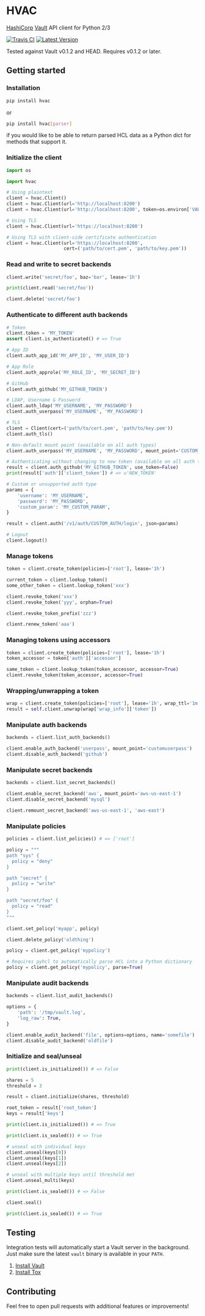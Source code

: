# HVAC

[HashiCorp](https://hashicorp.com/) [Vault](https://www.vaultproject.io) API client for Python 2/3

[![Travis CI](https://travis-ci.org/ianunruh/hvac.svg?branch=master)](https://travis-ci.org/ianunruh/hvac) [![Latest Version](https://img.shields.io/pypi/v/hvac.svg)](https://pypi.python.org/pypi/hvac/)

Tested against Vault v0.1.2 and HEAD. Requires v0.1.2 or later.

## Getting started

### Installation

```bash
pip install hvac
```
or
```bash
pip install hvac[parser]
```
if you would like to be able to return parsed HCL data as a Python dict for methods that support it.

### Initialize the client

```python
import os

import hvac

# Using plaintext
client = hvac.Client()
client = hvac.Client(url='http://localhost:8200')
client = hvac.Client(url='http://localhost:8200', token=os.environ['VAULT_TOKEN'])

# Using TLS
client = hvac.Client(url='https://localhost:8200')

# Using TLS with client-side certificate authentication
client = hvac.Client(url='https://localhost:8200',
                     cert=('path/to/cert.pem', 'path/to/key.pem'))
```

### Read and write to secret backends

```python
client.write('secret/foo', baz='bar', lease='1h')

print(client.read('secret/foo'))

client.delete('secret/foo')
```

### Authenticate to different auth backends

```python
# Token
client.token = 'MY_TOKEN'
assert client.is_authenticated() # => True

# App ID
client.auth_app_id('MY_APP_ID', 'MY_USER_ID')

# App Role
client.auth_approle('MY_ROLE_ID', 'MY_SECRET_ID')

# GitHub
client.auth_github('MY_GITHUB_TOKEN')

# LDAP, Username & Password
client.auth_ldap('MY_USERNAME', 'MY_PASSWORD')
client.auth_userpass('MY_USERNAME', 'MY_PASSWORD')

# TLS
client = Client(cert=('path/to/cert.pem', 'path/to/key.pem'))
client.auth_tls()

# Non-default mount point (available on all auth types)
client.auth_userpass('MY_USERNAME', 'MY_PASSWORD', mount_point='CUSTOM_MOUNT_POINT')

# Authenticating without changing to new token (available on all auth types)
result = client.auth_github('MY_GITHUB_TOKEN', use_token=False)
print(result['auth']['client_token']) # => u'NEW_TOKEN'

# Custom or unsupported auth type
params = {
    'username': 'MY_USERNAME',
    'password': 'MY_PASSWORD',
    'custom_param': 'MY_CUSTOM_PARAM',
}

result = client.auth('/v1/auth/CUSTOM_AUTH/login', json=params)

# Logout
client.logout()
```

### Manage tokens

```python
token = client.create_token(policies=['root'], lease='1h')

current_token = client.lookup_token()
some_other_token = client.lookup_token('xxx')

client.revoke_token('xxx')
client.revoke_token('yyy', orphan=True)

client.revoke_token_prefix('zzz')

client.renew_token('aaa')
```

### Managing tokens using accessors

```python
token = client.create_token(policies=['root'], lease='1h')
token_accessor = token['auth']['accessor']

same_token = client.lookup_token(token_accessor, accessor=True)
client.revoke_token(token_accessor, accessor=True)
```

### Wrapping/unwrapping a token

```python
wrap = client.create_token(policies=['root'], lease='1h', wrap_ttl='1m')
result = self.client.unwrap(wrap['wrap_info']['token'])
```

### Manipulate auth backends

```python
backends = client.list_auth_backends()

client.enable_auth_backend('userpass', mount_point='customuserpass')
client.disable_auth_backend('github')
```

### Manipulate secret backends

```python
backends = client.list_secret_backends()

client.enable_secret_backend('aws', mount_point='aws-us-east-1')
client.disable_secret_backend('mysql')

client.remount_secret_backend('aws-us-east-1', 'aws-east')
```

### Manipulate policies

```python
policies = client.list_policies() # => ['root']

policy = """
path "sys" {
  policy = "deny"
}

path "secret" {
  policy = "write"
}

path "secret/foo" {
  policy = "read"
}
"""

client.set_policy('myapp', policy)

client.delete_policy('oldthing')

policy = client.get_policy('mypolicy')

# Requires pyhcl to automatically parse HCL into a Python dictionary
policy = client.get_policy('mypolicy', parse=True)
```

### Manipulate audit backends

```python
backends = client.list_audit_backends()

options = {
    'path': '/tmp/vault.log',
    'log_raw': True,
}

client.enable_audit_backend('file', options=options, name='somefile')
client.disable_audit_backend('oldfile')
```

### Initialize and seal/unseal

```python
print(client.is_initialized()) # => False

shares = 5
threshold = 3

result = client.initialize(shares, threshold)

root_token = result['root_token']
keys = result['keys']

print(client.is_initialized()) # => True

print(client.is_sealed()) # => True

# unseal with individual keys
client.unseal(keys[0])
client.unseal(keys[1])
client.unseal(keys[2])

# unseal with multiple keys until threshold met
client.unseal_multi(keys)

print(client.is_sealed()) # => False

client.seal()

print(client.is_sealed()) # => True
```

## Testing

Integration tests will automatically start a Vault server in the background. Just make sure
the latest `vault` binary is available in your `PATH`.

1. [Install Vault](https://vaultproject.io/docs/install/index.html)
2. [Install Tox](http://tox.readthedocs.org/en/latest/install.html)

## Contributing

Feel free to open pull requests with additional features or improvements!
